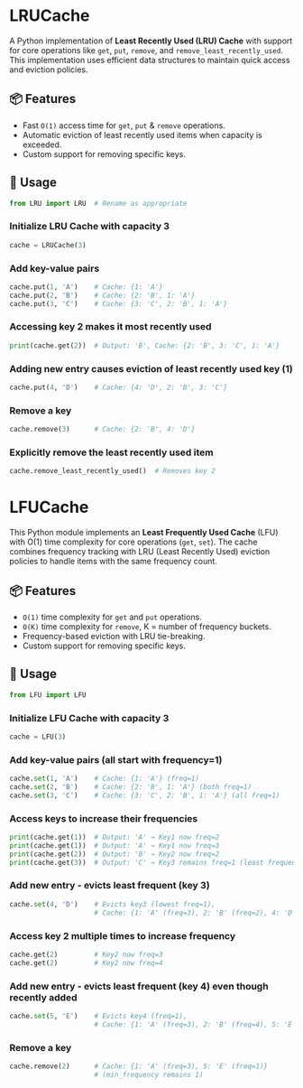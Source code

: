# LRUCache

A Python implementation of **Least Recently Used (LRU) Cache** with support for core operations like `get`, `put`, `remove`, and `remove_least_recently_used`. This implementation uses efficient data structures to maintain quick access and eviction policies.

## 📦 Features

- Fast `O(1)` access time for `get`, `put` & `remove` operations.
- Automatic eviction of least recently used items when capacity is exceeded.
- Custom support for removing specific keys.

## 🚀 Usage

```python
from LRU import LRU  # Rename as appropriate
```

### Initialize LRU Cache with capacity 3
```python
cache = LRUCache(3)
```
### Add key-value pairs
```python
cache.put(1, 'A')    # Cache: {1: 'A'}
cache.put(2, 'B')    # Cache: {2: 'B', 1: 'A'}
cache.put(3, 'C')    # Cache: {3: 'C', 2: 'B', 1: 'A'}
```

### Accessing key 2 makes it most recently used
```python
print(cache.get(2))  # Output: 'B', Cache: {2: 'B', 3: 'C', 1: 'A'}
```

### Adding new entry causes eviction of least recently used key (1)
```python
cache.put(4, 'D')    # Cache: {4: 'D', 2: 'B', 3: 'C'}
```

### Remove a key
```python
cache.remove(3)      # Cache: {2: 'B', 4: 'D'}
```

### Explicitly remove the least recently used item
```python
cache.remove_least_recently_used()  # Removes key 2
```

# LFUCache

This Python module implements an **Least Frequently Used Cache** (LFU) with O(1) time complexity for core operations (`get`, `set`). The cache combines frequency tracking with LRU (Least Recently Used) eviction policies to handle items with the same frequency count.

## 📦 Features
- `O(1)` time complexity for `get` and `put` operations.
- `O(K)` time complexity for `remove`, K =  number of frequency buckets.
- Frequency-based eviction with LRU tie-breaking.
- Custom support for removing specific keys.

## 🚀 Usage

```python
from LFU import LFU
```

### Initialize LFU Cache with capacity 3
```python
cache = LFU(3)
```

### Add key-value pairs (all start with frequency=1)
```python
cache.set(1, 'A')    # Cache: {1: 'A'} (freq=1)
cache.set(2, 'B')    # Cache: {2: 'B', 1: 'A'} (both freq=1)
cache.set(3, 'C')    # Cache: {3: 'C', 2: 'B', 1: 'A'} (all freq=1)
```

### Access keys to increase their frequencies
```python
print(cache.get(1))  # Output: 'A' → Key1 now freq=2
print(cache.get(1))  # Output: 'A' → Key1 now freq=3
print(cache.get(2))  # Output: 'B' → Key2 now freq=2
print(cache.get(3))  # Output: 'C' → Key3 remains freq=1 (least frequent)
```

### Add new entry - evicts least frequent (key 3)
```python
cache.set(4, 'D')    # Evicts key3 (lowest freq=1), 
                     # Cache: {1: 'A' (freq=3), 2: 'B' (freq=2), 4: 'D' (freq=1)}
```

### Access key 2 multiple times to increase frequency
```python
cache.get(2)         # Key2 now freq=3
cache.get(2)         # Key2 now freq=4
```

### Add new entry - evicts least frequent (key 4) even though recently added
```python
cache.set(5, 'E')    # Evicts key4 (freq=1), 
                     # Cache: {1: 'A' (freq=3), 2: 'B' (freq=4), 5: 'E' (freq=1)}
```

### Remove a key
```python
cache.remove(2)      # Cache: {1: 'A' (freq=3), 5: 'E' (freq=1)}
                     # (min_frequency remains 1)
```

